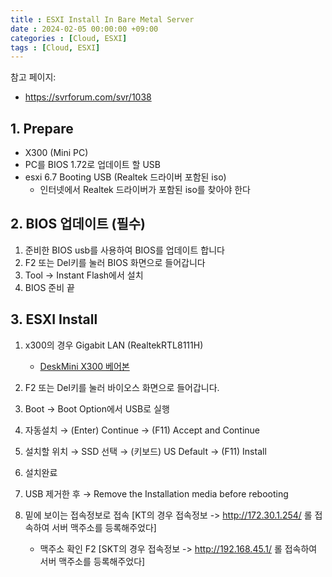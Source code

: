 ```yaml
---
title : ESXI Install In Bare Metal Server
date : 2024-02-05 00:00:00 +09:00
categories : [Cloud, ESXI]
tags : [Cloud, ESXI]
---
```


참고 페이지:
- https://svrforum.com/svr/1038

## 1. Prepare
- X300 (Mini PC)
- PC를 BIOS 1.72로 업데이트 할 USB
- esxi 6.7 Booting USB (Realtek 드라이버 포함된 iso)
   - 인터넷에서 Realtek 드라이버가 포함된 iso를 찾아야 한다


## 2. BIOS 업데이트 (필수)
1. 준비한 BIOS usb를 사용하여 BIOS를 업데이트 합니다
2. F2 또는 Del키를 눌러 BIOS 화면으로 들어갑니다
3. Tool → Instant Flash에서 설치
4. BIOS 준비 끝

## 3. ESXI Install
1. x300의 경우 Gigabit LAN (RealtekRTL8111H)
   - [DeskMini X300 베어본](https://www.asrock.com/nettop/AMD/DeskMini%20X300%20Series/index.kr.asp#Specification)
2. F2 또는 Del키를 눌러 바이오스 화면으로 들어갑니다.
3. Boot → Boot Option에서 USB로 실행
4. 자동설치  → (Enter) Continue → (F11) Accept and Continue
5. 설치할 위치 → SSD 선택 → (키보드) US Default → (F11) Install
5. 설치완료
6. USB 제거한 후 → Remove the Installation media before rebooting

7. 밑에 보이는 접속정보로 접속
   [KT의 경우 접속정보 -> http://172.30.1.254/ 롤 접속하여 서버 맥주소를 등록해주었다]
   - 맥주소 확인 F2
   [SKT의 경우 접속정보 -> http://192.168.45.1/ 롤 접속하여 서버 맥주소를 등록해주었다]
   

